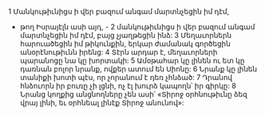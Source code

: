 1 Մանկութիւնիցս ի վեր բազում անգամ մարտնչեցին իմ դէմ,
- թող Իսրայէլն ասի այդ, -
2 մանկութիւնիցս ի վեր բազում անգամ մարտնչեցին իմ դէմ,
բայց չյաղթեցին ինձ:
3 Մեղաւորներն հարուածեցին իմ թիկունքին,
երկար ժամանակ գործեցին անօրէնութիւնն իրենց:
4 Տէրն արդար է,
մեղաւորների պարանոցը նա կը խորտակի:
5 Ամօթահար կը լինեն ու ետ կը դառնան
բոլոր նրանք, ովքեր ատում են Սիոնը:
6 Նրանք կը լինեն տանիքի խոտի պէս,
որ չորանում է դեռ չհնձած:
7 Դրանով հնձուորն իր բուռը չի լցնի,
ոչ էլ խուրձ կապողն՝ իր գիրկը:
8 Նրանց կողքից անցնողները չեն ասի՝
«Տիրոջ օրհնութիւնը ձեզ վրայ լինի,
եւ օրհնեալ լինէք Տիրոջ անունով»:

